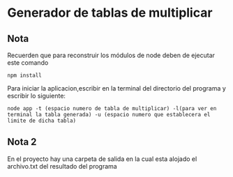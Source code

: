 # Generador de tablas de multiplicar


## Nota
Recuerden que para reconstruir los módulos de node deben de ejecutar este comando

```
npm install
```

Para iniciar la aplicacion,escribir en la terminal del directorio del programa y escribir lo siguiente:

```
node app -t (espacio numero de tabla de multiplicar) -l(para ver en terminal la tabla generada) -u (espacio numero que establecera el limite de dicha tabla)
```
## Nota 2

En el proyecto hay una carpeta de salida en la cual esta alojado el archivo.txt del resultado del programa
